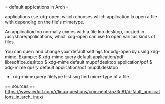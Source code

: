 = default applications in Arch =

applications use xdg-open, which chooses which application to open a file with depending on the file's mimetype.


An application foo normally comes with a file foo.desktop, located in /usr/share/applications, which xdg-open can use to open various kinds of files.


You can query and change your default settings for xdg-open by using xdg-mime. Example:
$ xdg-mime query default application/pdf
libreoffice.desktop
$ xdg-mime default mupdf.desktop application/pdf
$ xdg-mime query default application/pdf
mupdf.desktop

* xdg-mime query filetype test.svg
find mime-type of a file

== sources ==
https://www.reddit.com/r/linuxquestions/comments/5z3n81/default_applications_in_arch_linux/


